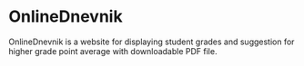 # OnlineDnevnik

OnlineDnevnik is a website for displaying student grades and suggestion for higher grade point average with downloadable PDF file.
